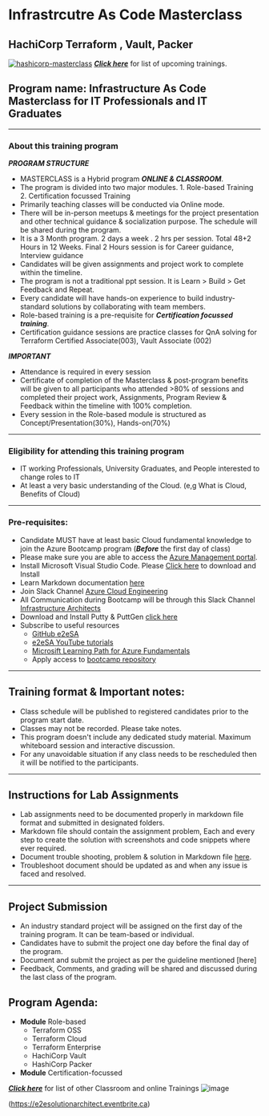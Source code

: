 # Infrastrcutre As Code Masterclass
## HachiCorp Terraform , Vault, Packer

[![hashicorp-masterclass](https://github.com/e2eSolutionArchitect/academy/assets/62712515/f9f3ec94-c8a3-4dee-b488-44f21faadbb8)](https://e2esolutionarchitect.eventbrite.com)
***[Click here](https://e2esolutionarchitect.eventbrite.com)*** for list of upcoming trainings.

## Program name: Infrastructure As Code Masterclass for IT Professionals and IT Graduates

----------------------------
### About this training program

***PROGRAM STRUCTURE***
- MASTERCLASS is a Hybrid program ***ONLINE & CLASSROOM***.
- The program is divided into two major modules. 1. Role-based Training 2. Certification focussed Training
- Primarily teaching classes will be conducted via Online mode.
- There will be in-person meetups & meetings for the project presentation and other technical guidance & socialization purpose. The schedule will be shared during the program. 
- It is a 3 Month program. 2 days a week . 2 hrs per session. Total 48+2 Hours in 12 Weeks. Final 2 Hours session is for Career guidance, Interview guidance
- Candidates will be given assignments and project work to complete within the timeline.
- The program is not a traditional ppt session. It is Learn > Build > Get Feedback and Repeat.
- Every candidate will have hands-on experience to build industry-standard solutions by collaborating with team members.
- Role-based training is a pre-requisite for ***Certification focussed training***. 
- Certification guidance sessions are practice classes for QnA solving for Terraform Certified Associate(003), Vault Associate (002)

***IMPORTANT***
- Attendance is required in every session
- Certificate of completion of the Masterclass & post-program benefits will be given to all participants who attended >80% of sessions and completed their project work, Assignments, Program Review & Feedback within the timeline with 100% completion.
- Every session in the Role-based module is structured as Concept/Presentation(30%), Hands-on(70%)

----------------------------
### Eligibility for attending this training program
- IT working Professionals, University Graduates, and People interested to change roles to IT
- At least a very basic understanding of the Cloud. (e,g What is Cloud, Benefits of Cloud)
----------------------------

### Pre-requisites: 
- Candidate MUST have at least basic Cloud fundamental knowledge to join the Azure Bootcamp program
(***Before*** the first day of class)
- Please make sure you are able to access the [Azure Management portal](https://portal.azure.com/). 
- Install Microsoft Visual Studio Code. Please [Click here](https://code.visualstudio.com/download) to download and Install
- Learn Markdown documentation [here](https://www.markdownguide.org/cheat-sheet/)
- Join Slack Channel [Azure Cloud Engineering](https://talentdevelop-u8d3237.slack.com/archives/C04KCD5HPC1)
- All Communication during Bootcamp will be through this Slack Channel [Infrastructure Architects](https://talentdevelop-u8d3237.slack.com/archives/C05AFBZ4RL4)
- Download and Install Putty & PuttGen [click here](https://www.puttygen.com/)
- Subscribe to useful resources 
  - [GitHub e2eSA](https://github.com/e2eSolutionArchitect/scripts)
  - [e2eSA YouTube tutorials](https://www.youtube.com/channel/UC5Juuk7aTvbRmrABMq4onJA/videos)
  - [Microsift Learning Path for Azure Fundamentals](https://learn.microsoft.com/en-us/certifications/azure-fundamentals/)
  - Apply access to [bootcamp repository](https://github.com/e2eSolutionArchitect/azure-cloud-bootcamp)

----------------------------

## Training format & Important notes:

- Class schedule will be published to registered candidates prior to the program start date.
- Classes may not be recorded. Please take notes.
- This program doesn't include any dedicated study material. Maximum whiteboard session and interactive discussion. 
- For any unavoidable situation if any class needs to be rescheduled then it will be notified to the participants. 

----------------------------

## Instructions for Lab Assignments
- Lab assignments need to be documented properly in markdown file format and submitted in designated folders.
- Markdown file should contain the assignment problem, Each and every step to create the solution with screenshots and code snippets where ever required.
- Document trouble shooting, problem & solution in Markdown file [here](https://github.com/e2eSolutionArchitect/KEDB/blob/main/azure/azure-troubleshoot.md).
- Troubleshoot document should be updated as and when any issue is faced and resolved. 

----------------------------

## Project Submission
- An industry standard project will be assigned on the first day of the training program. It can be team-based or individual.
- Candidates have to submit the project one day before the final day of the program.
- Document and submit the project as per the guideline mentioned [here]
- Feedback, Comments, and grading will be shared and discussed during the last class of the program.

## Program Agenda:

- **Module** Role-based
  - Terraform OSS
  - Terraform Cloud
  - Terraform Enterprise
  - HachiCorp Vault
  - HashiCorp Packer
- **Module** Certification-focussed


***[Click here](https://e2esolutionarchitect.eventbrite.com)*** for list of other Classroom and online Trainings 
![image](https://github.com/e2eSolutionArchitect/academy/assets/62712515/8b0d2bc9-6c74-40c3-a7fe-40daea9c8260)

(https://e2esolutionarchitect.eventbrite.ca)
